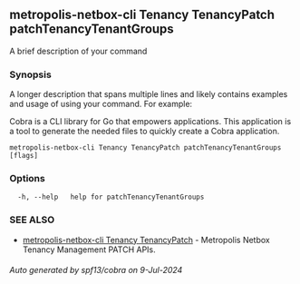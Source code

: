 ## metropolis-netbox-cli Tenancy TenancyPatch patchTenancyTenantGroups

A brief description of your command

### Synopsis

A longer description that spans multiple lines and likely contains examples
and usage of using your command. For example:

Cobra is a CLI library for Go that empowers applications.
This application is a tool to generate the needed files
to quickly create a Cobra application.

```
metropolis-netbox-cli Tenancy TenancyPatch patchTenancyTenantGroups [flags]
```

### Options

```
  -h, --help   help for patchTenancyTenantGroups
```

### SEE ALSO

* [metropolis-netbox-cli Tenancy TenancyPatch]()	 - Metropolis Netbox Tenancy Management PATCH APIs.

###### Auto generated by spf13/cobra on 9-Jul-2024
